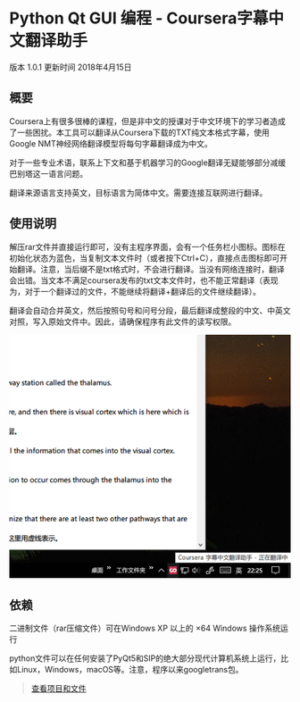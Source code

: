 # Python Qt GUI 编程 - Coursera字幕中文翻译助手

版本 1.0.1 更新时间 2018年4月15日

## 概要

Coursera上有很多很棒的课程，但是非中文的授课对于中文环境下的学习者造成了一些困扰。本工具可以翻译从Coursera下载的TXT纯文本格式字幕，使用Google NMT神经网络翻译模型将每句字幕翻译成为中文。

对于一些专业术语，联系上下文和基于机器学习的Google翻译无疑能够部分减缓巴别塔这一语言问题。

翻译来源语言支持英文，目标语言为简体中文。需要连接互联网进行翻译。

## 使用说明

解压rar文件并直接运行即可，没有主程序界面，会有一个任务栏小图标。图标在初始化状态为蓝色，当复制文本文件时（或者按下Ctrl+C），直接点击图标即可开始翻译。注意，当后缀不是txt格式时，不会进行翻译。当没有网络连接时，翻译会出错。当文本不满足coursera发布的txt文本文件时，也不能正常翻译（表现为，对于一个翻译过的文件，不能继续将翻译+翻译后的文件继续翻译）。

翻译会自动合并英文，然后按照句号和问号分段，最后翻译成整段的中文、中英文对照，写入原始文件中。因此，请确保程序有此文件的读写权限。

![](/Media/trans1.png)

## 依赖

二进制文件（rar压缩文件）可在Windows XP 以上的 ×64 Windows 操作系统运行

python文件可以在任何安装了PyQt5和SIP的绝大部分现代计算机系统上运行，比如Linux，Windows，macOS等。注意，程序以来googletrans包。


> [查看项目和文件](https://github.com/corkine/pyBook/tree/master/Project_CourseraTrans)